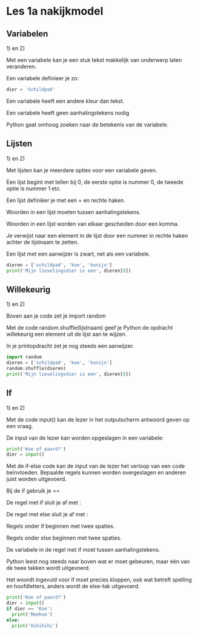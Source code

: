 # Les 1a nakijkmodel

## Variabelen

1\) en 2\)

Met een variabele kan je een stuk tekst makkelijk van onderwerp laten veranderen. 

Een variabele definieer je zo:
```python
dier = 'Schildpad'
```

Een variabele heeft een andere kleur dan tekst. 

Een variabele heeft geen aanhalingstekens nodig

Python gaat omhoog zoeken naar de betekenis van de variabele.

## Lijsten

1\) en 2\)

Met lijsten kan je meerdere opties voor een variabele geven.

Een lijst begint met tellen bij 0, de eerste optie is nummer 0, de tweede optie is nummer 1 etc.

Een lijst definiëer je met een = en rechte haken.

Woorden in een lijst moeten tussen aanhalingstekens.

Woorden in een lijst worden van elkaar gescheiden door een komma.

Je verwijst naar een element in de lijst door een nummer in rechte haken achter de lijstnaam te zetten.

Een lijst met een aanwijzer is zwart, net als een variabele. 

```python
dieren = ['schildpad', 'koe', 'konijn']
print('Mijn lievelingsdier is een', dieren[0])
```

## Willekeurig

1\) en 2\)

Boven aan je code zet je import random

Met de code random.shuffle(lijstnaam) geef je Python de opdracht willekeurig een element uit de lijst aan te wijzen. 

In je printopdracht zet je nog steeds een aanwijzer.

```python
import random
dieren = ['schildpad', 'koe', 'konijn']
random.shuffle(dieren)
print('Mijn lievelingsdier is een', dieren[0])
```

## If

1\) en 2\)

Met de code input() kan de lezer in het outputscherm antwoord geven op een vraag.

De input van de lezer kan worden opgeslagen in een variabele:
```python
print('Koe of paard?')
dier = input()
```

Met de if-else code kan de input van de lezer het verloop van een code beïnvloeden. Bepaalde regels kunnen worden overgeslagen en anderen juist worden uitgevoerd. 

Bij de if gebruik je ==

De regel met if sluit je af met :

De regel met else sluit je af met :

Regels onder if beginnen met twee spaties.

Regels onder else beginnen met twee spaties.

De variabele in de regel met if moet tussen aanhalingstekens. 

Python leest nog steeds naar boven wat er moet gebeuren, maar één van de twee takken wordt uitgevoerd.

Het woordt ingevuld voor if moet precies kloppen, ook wat betreft spelling en hoofdletters, anders wordt de else-tak uitgevoerd. 

```python
print('Koe of paard?')
dier = input()
if dier == 'Koe':
  print('Moehoe')
else:
  print('Hihihihi')
```

